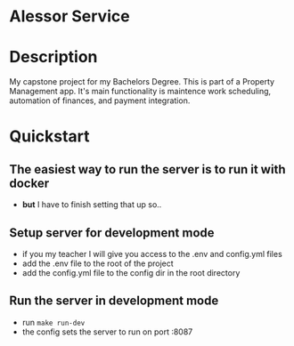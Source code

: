 # __Alessor Service__

# Description
My capstone project for my Bachelors Degree. This is part of a Property Management app. It's main functionality is maintence work scheduling, automation of finances, and payment integration.

# Quickstart 
## The easiest way to run the server is to run it with docker
- **but** I have to finish setting that up so..

## Setup server for development mode
- if you my teacher I will give you access to the .env and config.yml files
- add the .env file to the root of the project
- add the config.yml file to the config dir in the root directory

## Run the server in development mode
- run `make run-dev`
- the config sets the server to run on port :8087

